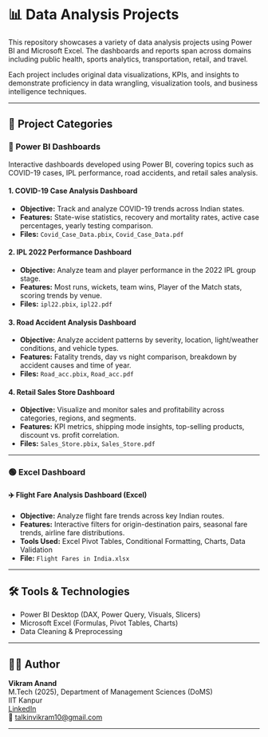 # 📊 Data Analysis Projects

This repository showcases a variety of data analysis projects using Power BI and Microsoft Excel. The dashboards and reports span across domains including public health, sports analytics, transportation, retail, and travel.

Each project includes original data visualizations, KPIs, and insights to demonstrate proficiency in data wrangling, visualization tools, and business intelligence techniques.

---

## 🚀 Project Categories

### 🔷 Power BI Dashboards

Interactive dashboards developed using Power BI, covering topics such as COVID-19 cases, IPL performance, road accidents, and retail sales analysis.

#### 1. COVID-19 Case Analysis Dashboard
- **Objective:** Track and analyze COVID-19 trends across Indian states.
- **Features:** State-wise statistics, recovery and mortality rates, active case percentages, yearly testing comparison.
- **Files:** `Covid_Case_Data.pbix`, `Covid_Case_Data.pdf`

#### 2. IPL 2022 Performance Dashboard
- **Objective:** Analyze team and player performance in the 2022 IPL group stage.
- **Features:** Most runs, wickets, team wins, Player of the Match stats, scoring trends by venue.
- **Files:** `ipl22.pbix`, `ipl22.pdf`

#### 3. Road Accident Analysis Dashboard
- **Objective:** Analyze accident patterns by severity, location, light/weather conditions, and vehicle types.
- **Features:** Fatality trends, day vs night comparison, breakdown by accident causes and time of year.
- **Files:** `Road_acc.pbix`, `Road_acc.pdf`

#### 4. Retail Sales Store Dashboard
- **Objective:** Visualize and monitor sales and profitability across categories, regions, and segments.
- **Features:** KPI metrics, shipping mode insights, top-selling products, discount vs. profit correlation.
- **Files:** `Sales_Store.pbix`, `Sales_Store.pdf`

---

### 🟢 Excel Dashboard

#### ✈️ Flight Fare Analysis Dashboard (Excel)
- **Objective:** Analyze flight fare trends across key Indian routes.
- **Features:** Interactive filters for origin-destination pairs, seasonal fare trends, airline fare distributions.
- **Tools Used:** Excel Pivot Tables, Conditional Formatting, Charts, Data Validation
- **File:** `Flight Fares in India.xlsx`

---

## 🛠️ Tools & Technologies

- Power BI Desktop (DAX, Power Query, Visuals, Slicers)
- Microsoft Excel (Formulas, Pivot Tables, Charts)
- Data Cleaning & Preprocessing

---

## 👨‍💻 Author

**Vikram Anand**  
M.Tech (2025), Department of Management Sciences (DoMS)  
IIT Kanpur  
[LinkedIn](https://www.linkedin.com/in/vikram-anand-358042208)  
📧 talkinvikram10@gmail.com

---

